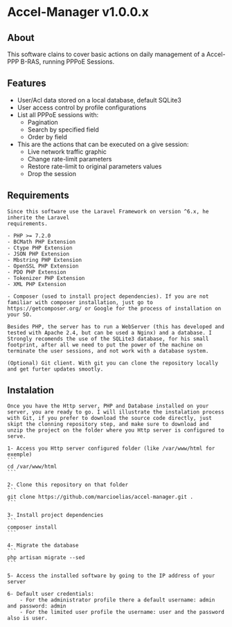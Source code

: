 # Accel-Manager v1.0.0.x

## About

This software clains to cover basic actions on daily management of a Accel-PPP B-RAS, running PPPoE Sessions.

## Features

 - User/Acl data stored on a local database, default SQLite3 
 - User access control by profile configurations
 - List all PPPoE sessions with:
    - Pagination 
    - Search by specified field
    - Order by field
 - This are the actions that can be executed on a give session:
    - Live network traffic graphic
    - Change rate-limit parameters
    - Restore rate-limit to original parameters values
    - Drop the session

## Requirements

    Since this software use the Laravel Framework on version ^6.x, he inherite the Laravel
    requirements.

    - PHP >= 7.2.0
    - BCMath PHP Extension
    - Ctype PHP Extension
    - JSON PHP Extension
    - Mbstring PHP Extension
    - OpenSSL PHP Extension
    - PDO PHP Extension 
    - Tokenizer PHP Extension
    - XML PHP Extension
    
    - Composer (used to install project dependencies). If you are not familiar with composer installation, just go to https://getcomposer.org/ or Google for the process of installation on your SO.

    Besides PHP, the server has to run a WebServer (this has developed and tested with Apache 2.4, but can be used a Nginx) and a database. I Strongly recomends the use of the SQLite3 database, for his small footprint, after all we need to put the power of the machine on terminate the user sessions, and not work with a database system.

    (Optional) Git client. With git you can clone the repository locally and get furter updates smootly.

## Instalation

    Once you have the Http server, PHP and Database installed on your server, you are ready to go. I will illustrate the instalation process with Git, if you prefer to download the source code directly, just skipt the clonning repository step, and make sure to download and unzip the project on the folder where you Http server is configured to serve.

    1- Access you Http server configured folder (like /var/www/html for exemple)
    ```
    cd /var/www/html
    ```

    2- Clone this repository on that folder
    ```
    git clone https://github.com/marcioelias/accel-manager.git .
    ``` 

    3- Install project dependencies
    ```
    composer install
    ```
    
    4- Migrate the database
    ```
    php artisan migrate --sed
    ```

    5- Access the installed software by going to the IP address of your server

    6- Default user credentials:
        - For the administrator profile there a default username: admin and password: admin
        - For the limited user profile the username: user and the password also is user.


